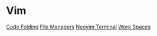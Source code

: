 # Vim
[Code Folding](vimcodefolding)
[File Managers](vimfilemanagers)
[Neovim Terminal](neovimterminal)
[Work Spaces](vimworkspaces)
